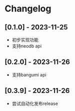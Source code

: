 # Changelog

## [0.1.0] - 2023-11-25
- 初步实现功能
- 支持neodb api

## [0.2.0] - 2023-11-26
- 支持bangumi api

## [0.3.9] - 2023-11-26
- 尝试自动化发布release